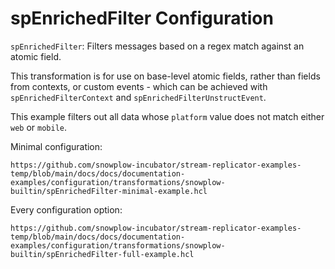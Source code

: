 # spEnrichedFilter Configuration

`spEnrichedFilter`: Filters messages based on a regex match against an atomic field.

This transformation is for use on base-level atomic fields, rather than fields from contexts, or custom events - which can be achieved with `spEnrichedFilterContext` and `spEnrichedFilterUnstructEvent`.

This example filters out all data whose `platform` value does not match either `web` or `mobile`.

Minimal configuration:

```hcl reference
https://github.com/snowplow-incubator/stream-replicator-examples-temp/blob/main/docs/docs/documentation-examples/configuration/transformations/snowplow-builtin/spEnrichedFilter-minimal-example.hcl
```

Every configuration option:

```hcl reference
https://github.com/snowplow-incubator/stream-replicator-examples-temp/blob/main/docs/docs/documentation-examples/configuration/transformations/snowplow-builtin/spEnrichedFilter-full-example.hcl
```